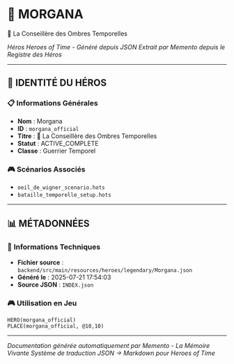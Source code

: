 # 🏹 **MORGANA**
🌙 La Conseillère des Ombres Temporelles

*Héros Heroes of Time - Généré depuis JSON*
*Extrait par Memento depuis le Registre des Héros*

---

## 🎯 **IDENTITÉ DU HÉROS**

### 📋 **Informations Générales**
- **Nom** : Morgana
- **ID** : `morgana_official`
- **Titre** : 🌙 La Conseillère des Ombres Temporelles
- **Statut** : ACTIVE_COMPLETE
- **Classe** : Guerrier Temporel


### 🎮 **Scénarios Associés**
- `oeil_de_wigner_scenario.hots`
- `bataille_temporelle_setup.hots`

---

## 📊 **MÉTADONNÉES**

### 🔧 **Informations Techniques**
- **Fichier source** : `backend/src/main/resources/heroes/legendary/Morgana.json`
- **Généré le** : 2025-07-21 17:54:03
- **Source JSON** : `INDEX.json`

### 🎮 **Utilisation en Jeu**
```hots
HERO(morgana_official)
PLACE(morgana_official, @10,10)
```

---

*Documentation générée automatiquement par Memento - La Mémoire Vivante*
*Système de traduction JSON → Markdown pour Heroes of Time*
